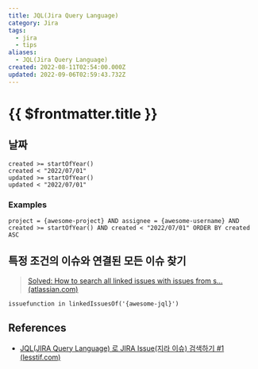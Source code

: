 ```yaml
---
title: JQL(Jira Query Language)
category: Jira
tags:
  - jira
  - tips
aliases:
  - JQL(Jira Query Language)
created: 2022-08-11T02:54:00.000Z
updated: 2022-09-06T02:59:43.732Z
---
```


# {{ $frontmatter.title }}

## 날짜

```
created >= startOfYear()
created < "2022/07/01"
updated >= startOfYear()
updated < "2022/07/01"
```

### Examples

```
project = {awesome-project} AND assignee = {awesome-username} AND created >= startOfYear() AND created < "2022/07/01" ORDER BY created ASC
```

## 특정 조건의 이슈와 연결된 모든 이슈 찾기

> [Solved: How to search all linked issues with issues from s... (atlassian.com)](https://community.atlassian.com/t5/Jira-questions/How-to-search-all-linked-issues-with-issues-from-specific/qaq-p/1027269)

```
issuefunction in linkedIssuesOf('{awesome-jql}')
```

## References

- [JQL(JIRA Query Language) 로 JIRA Issue(지라 이슈) 검색하기 #1 (lesstif.com)](https://www.lesstif.com/jira/jql-jira-query-language-jira-issue-1-18220188.html)
